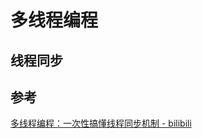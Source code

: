 # 多线程编程

## 线程同步

## 参考

[多线程编程：一次性搞懂线程同步机制 - bilibili](https://www.bilibili.com/video/BV1oQ4y1C73G/)
